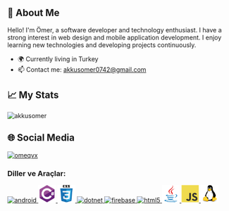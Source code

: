 ## 🌟 About Me

Hello! I'm Ömer, a software developer and technology enthusiast. I have a strong interest in web design and mobile application development. I enjoy learning new technologies and developing projects continuously.

- 🌍 Currently living in Turkey
- 📫 Contact me: akkusomer0742@gmail.com


## 📈 My Stats

<p align="left"> <img src="https://komarev.com/ghpvc/?username=akkusomer&label=Profile%20views&color=0e75b6&style=flat" alt="akkusomer" /> </p>


## 🌐 Social Media

<a href = "https://instagram.com/omeqvx" target = "blank"><img align = "center" src = "https://raw.githubusercontent.com/rahuldkjain/github-profile-readme-generator /master/src/images/icons/Social/instagram.svg" alt = "omeqvx" height = "30" width = "40" /></a>
<h3 align = "left"> Diller ve Araçlar:</h3>
<p align = "left"> <a href = "https://developer.android.com" target = "_blank" rel = "noreferrer"> <img src = "https://raw.githubusercontent.com/devicons /devicon/master/icons/android/android-original-wordmark.svg" alt = "android" width = "40" height = "40"/> </a> <a href = "https://www.w3schools .com/cs/" target = "_blank" rel = "noreferrer"> <img src = "https://raw.githubusercontent.com/devicons/devicon/master/icons/csharp/csharp-original.svg" alt= "csharp" width = "40" height = "40"/> </a> <a href = "https://www.w3schools.com/css/" target = "_blank" rel = "noreferrer"> <img src = "https://raw.githubusercontent.com/devicons/devicon/master/icons/css3/css3-original-wordmark.svg" alt = "css3" width = "40" height = "40"/> </ a> <a href = "https://dotnet.microsoft.com/" target = "_blank" rel = "noreferrer"> <img src = "https://upload.wikimedia.org/wikipedia/commons/e/ee/.NET_Core_Logo.svg" alt = "dotnet" width = "40" height = "40"/> </a> <a href = "https://firebase.google. com/" target = "_blank" rel = "noreferrer"> <img src = "https://www.vectorlogo.zone/logos/firebase/firebase-icon.svg" alt = "firebase" width = "40" yükseklik ="40"/> </a> <a href = "https://www.w3.org/html/" target = "_blank" rel = "noreferrer"> <img src = "https://www.w3.org/html/logo/downloads/HTML5_Badge_512.png" alt = "html5" width = "40" height = "40"/> </a> <a href = "https: //www.java.com" target = "_blank" rel = "noreferrer"> <img src = "https://raw.githubusercontent.com/devicons/devicon/master/icons/java/java-original.svg" alt = "java" width = "40" height = "40"/> </a> <a href = "https://developer.mozilla.org/en-US/docs/Web/JavaScript" target = "_blank " rel = "noreferrer"> <img src = "https://raw.githubusercontent.com/devicons/devicon/master/icons/javascript/javascript-original.svg" alt = "javascript" width = "40" yükseklik = "40"/> </a> <a href = "https://www.linux.org/" target = "_blank" rel = "noreferrer"> <img src = "https://raw.githubusercontent.com/devicons/devicon/master/icons/linux/linux-original.svg" alt = "linux" width = "40" height = "40"/> </a> <a href = "https://www. python.org" target = "_blank" rel = "noreferrer">
